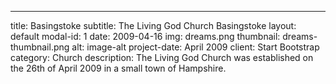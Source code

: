 ---
title: Basingstoke
subtitle: The Living God Church Basingstoke
layout: default
modal-id: 1
date: 2009-04-16
img: dreams.png
thumbnail: dreams-thumbnail.png
alt: image-alt
project-date: April 2009
client: Start Bootstrap
category: Church
description: The Living God Church was established on the 26th of April 2009 in a small town of Hampshire.
